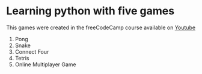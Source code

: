 # Learning python with five games

This games were created in the freeCodeCamp course available on [Youtube](https://www.youtube.com/watch?v=XGf2GcyHPhc&amp;t=1s)

1. Pong
2. Snake
3. Connect Four
4. Tetris
5. Online Multiplayer Game
